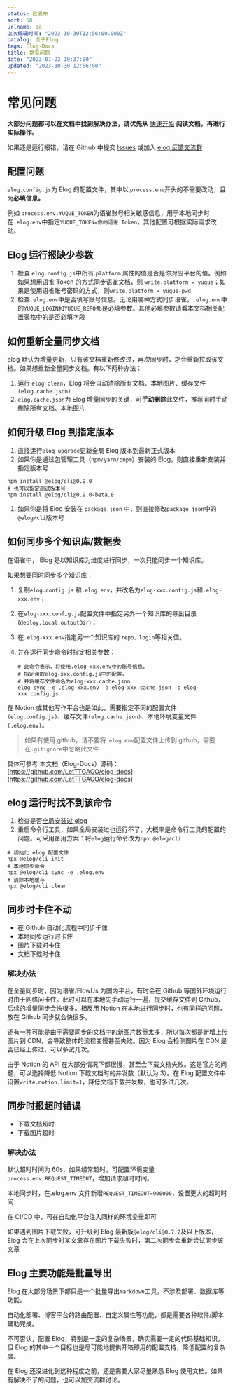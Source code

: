 ```yaml
---
status: 已发布
sort: 50
urlname: qa
上次编辑时间: "2023-10-30T12:56:00.000Z"
catalog: 关于Elog
tags: Elog-Docs
title: 常见问题
date: "2023-07-22 19:37:00"
updated: "2023-10-30 12:56:00"
---
```


# 常见问题

**大部分问题都可以在文档中找到解决办法，请优先从** [快速开始](/notion/start) **阅读文档，再进行实际操作。**

如果还是运行报错，请在 Github 中提交 [Issues](https://github.com/LetTTGACO/elog/issues) 或加入 [elog 反馈交流群](/notion/la9toqncox96kfp8)

## 配置问题

`elog.config.js`为 Elog 的配置文件，其中以 `process.env`开头的不需要改动，且为**必填信息。**

例如 `process.env.YUQUE_TOKEN`为语雀账号相关敏感信息，用于本地同步时在`.elog.env`中指定`YUQUE_TOKEN=你的语雀 Token`，其他配置可根据实际需求改动。

## Elog 运行报缺少参数

1. 检查 `elog.config.js`中所有 `platform` 属性的值是否是你对应平台的值。例如如果想用语雀 Token 的方式同步语雀文档，则 `write.platform = yuque`；如果是使用语雀账号密码的方式，则`write.platform = yuque-pwd`
2. 检查`.elog.env`中是否填写账号信息。无论用哪种方式同步语雀，`.elog.env`中的`YUQUE_LOGIN`和`YUQUE_REPO`都是必填参数。其他必填参数请看本文档相关配置表格中的是否必填字段

## 如何重新全量同步文档

elog 默认为增量更新，只有该文档重新修改过，再次同步时，才会重新拉取该文档。如果想重新全量同步文档。有以下两种办法：

1. 运行 `elog clean`，Elog 将会自动清除所有文档、本地图片、缓存文件`(elog.cache.json)`
2. `elog.cache.json`为 Elog 增量同步的关键，可**手动删除**此文件，推荐同时手动删除所有文档、本地图片

## 如何升级 Elog 到指定版本

1. 直接运行`elog upgrade`更新全局 Elog 版本到最新正式版本
2. 如果你是通过包管理工具（`npm/yarn/pnpm`）安装的 Elog，则直接重新安装并指定版本号

```shell
npm install @elog/cli@0.9.0
# 也可以指定测试版本号
npm install @elog/cli@0.9.0-beta.8
```

1. 如果你是将 Elog 安装在 `package.json` 中，则直接修改`package.json`中的`@elog/cli`版本号

## 如何同步多个知识库/数据表

在语雀中， Elog 是以知识库为维度进行同步，一次只能同步一个知识库。

如果想要同时同步多个知识库：

1. 复制`elog.config.js` 和`.elog.env`，并改名为`elog-xxx.config.js`和`.elog-xxx.env`；
2. 在`elog-xxx.config.js`配置文件中指定另外一个知识库的导出目录(`deploy.local.outputDir`)；
3. 在`.elog-xxx.env`指定另一个知识库的 `repo、login`等相关值。
4. 并在运行同步命令时指定相关参数：

   ```shell
   # 此命令表示，将使用.elog-xxx.env中的账号信息，
   # 指定读取elog-xxx.config.js中的配置，
   # 并将缓存文件命名为elog-xxx.cache.json
   elog sync -e .elog-xxx.env -a elog-xxx.cache.json -c elog-xxx.config.js
   ```

在 Notion 或其他写作平台也是如此，需要指定不同的配置文件`(elog.config.js)`、缓存文件`(elog.cache.json)`、本地环境变量文件`(.elog.env)`。

> 如果有使用 github，请不要将`.elog.env`配置文件上传到 github，需要在`.gitignore`中忽略此文件

具体可参考 本文档（Elog-Docs）源码：[https://github.com/LetTTGACO/elog-docs](https://github.com/LetTTGACO/elog-docs)

## elog 运行时找不到该命令

1. 检查是否[全局安装过 elog](/notion/start#cli-%E5%B7%A5%E5%85%B7%E5%AE%89%E8%A3%85)
2. 重启命令行工具，如果全局安装过也运行不了，大概率是命令行工具的配置的问题。可采用备用方案：将`elog`运行命令改为`npx @elog/cli`

```shell
# 初始化 elog 配置文件
npx @elog/cli init
# 本地同步命令
npx @elog/cli sync -e .elog.env
# 清除本地缓存
npx @elog/cli clean
```

## 同步时卡住不动

- 在 Github 自动化流程中同步卡住
- 本地同步运行时卡住
- 图片下载时卡住
- 文档下载时卡住

### 解决办法

在全量同步时，因为语雀/FlowUs 为国内平台，有时会在 Github 等国外环境运行时由于网络问卡住。此时可以在本地先手动运行一遍，提交缓存文件到 Github，后续的增量同步会快很多。相反用 Notion 在本地进行同步时，也有同样的问题，放在 Github 同步就会快很多。

还有一种可能是由于需要同步的文档中的新图片数量太多，所以每次都是新增上传图片到 CDN，会导致整体的流程变慢甚至失败。因为 Elog 会检测图片在 CDN 是否已经上传过，可以多试几次。

由于 Notion 的 API 在大部分情况下都很慢，甚至会下载文档失败。这是官方的问题，可以选择降低 Notion 下载文档时的并发数（默认为 3）。在 Elog 配置文件中设置`write.notion.limit=1`，降低文档下载并发数，也可多试几次。

## 同步时报超时错误

- 下载文档超时
- 下载图片超时

### 解决办法

默认超时时间为 60s，如果经常超时，可配置环境变量`process.env.REQUEST_TIMEOUT`，增加请求超时时间。

本地同步时，在.elog.env 文件新增`REQUEST_TIMEOUT=900000`，设置更大的超时时间

在 CI/CD 中，可在自动化平台注入同样的环境变量即可

如果遇到图片下载失败，可升级到 Elog 最新版`@elog/cli@0.7.2`及以上版本，Elog 会在上次同步时某文章存在图片下载失败时，第二次同步会重新尝试同步该文章

## Elog 主要功能是批量导出

Elog 在大部分场景下都只是一个批量导出`markdown`工具，不涉及部署、数据库等功能。

自动化部署、博客平台的路由配置、自定义属性等功能，都是需要各种软件/脚本辅助完成。

不可否认，配置 Elog，特别是一定的复杂场景，确实需要一定的代码基础知识，但 Elog 的其中一个目标也是尽可能地提供开箱即用的配置支持，降低配置的复杂度。

在 Elog 还没进化到这种程度之前，还是需要大家尽量熟悉 Elog 使用文档。如果有解决不了的问题，也可以加交流群讨论。
